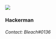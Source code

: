 ![](https://cdn.discordapp.com/icons/755238468174610483/2a2901f271ed4450d20f52c2fe9a10fa.png)
### Hackerman
###### Contact: Bleach#0136
